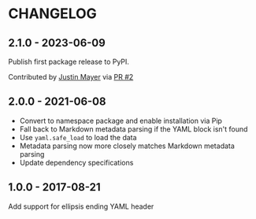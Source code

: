CHANGELOG
=========

2.1.0 - 2023-06-09
------------------

Publish first package release to PyPI.

Contributed by [Justin Mayer](https://github.com/justinmayer) via [PR #2](https://github.com/pelican-plugins/yaml-metadata/pull/2/)


2.0.0 - 2021-06-08
------------------

- Convert to namespace package and enable installation via Pip
- Fall back to Markdown metadata parsing if the YAML block isn't found
- Use `yaml.safe_load` to load the data
- Metadata parsing now more closely matches Markdown metadata parsing
- Update dependency specifications

1.0.0 - 2017-08-21
------------------

Add support for ellipsis ending YAML header
